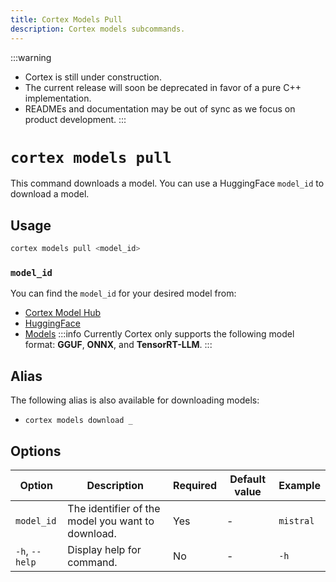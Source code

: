 ```yaml
---
title: Cortex Models Pull
description: Cortex models subcommands.
---
```


:::warning
- Cortex is still under construction.
- The current release will soon be deprecated in favor of a pure C++ implementation.
- READMEs and documentation may be out of sync as we focus on product development.
:::

# `cortex models pull`

This command downloads a model. You can use a HuggingFace `model_id` to download a model.



## Usage

```bash
cortex models pull <model_id>
```
### `model_id`
You can find the `model_id` for your desired model from:
- [Cortex Model Hub](https://huggingface.co/cortexso)
- [HuggingFace](https://huggingface.co/models)
- [Models](/models)
:::info
Currently Cortex only supports the following model format: **GGUF**, **ONNX**, and **TensorRT-LLM**.
:::
## Alias

The following alias is also available for downloading models:

- `cortex models download _`

## Options

| Option                    | Description                              | Required | Default value | Example                    |
|---------------------------|------------------------------------------|----------|---------------|----------------------------|
| `model_id`                | The identifier of the model you want to download. | Yes      | -             | `mistral`           |
| `-h`, `--help`              | Display help for command.                | No       | -             | `-h`                   |



